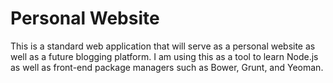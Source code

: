 <h1>Personal Website</h1>

This is a standard web application that will serve as a personal website as well as a future blogging platform. I am using this as a tool to learn Node.js as well as front-end package managers such as Bower, Grunt, and Yeoman. 

